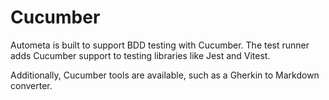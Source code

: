 # Cucumber

Autometa is built to support BDD testing with Cucumber. The
test runner adds Cucumber support to testing libraries like
Jest and Vitest.

Additionally, Cucumber tools are available, such as a Gherkin to
Markdown converter.
